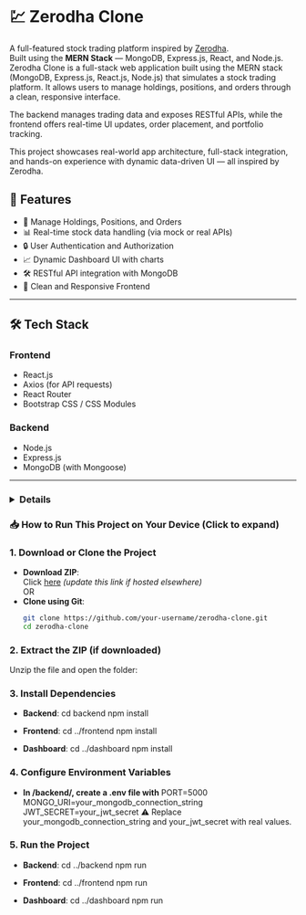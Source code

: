 # 💹 Zerodha Clone

A full-featured stock trading platform inspired by [Zerodha](https://zerodha.com/).  
Built using the **MERN Stack** — MongoDB, Express.js, React, and Node.js.
Zerodha Clone is a full-stack web application built using the MERN stack (MongoDB, Express.js, React.js, Node.js) that simulates a stock trading platform. It allows users to manage holdings, positions, and orders through a clean, responsive interface.

The backend manages trading data and exposes RESTful APIs, while the frontend offers real-time UI updates, order placement, and portfolio tracking.

This project showcases real-world app architecture, full-stack integration, and hands-on experience with dynamic data-driven UI — all inspired by Zerodha.

## 🚀 Features

- 🧾 Manage Holdings, Positions, and Orders
- 📊 Real-time stock data handling (via mock or real APIs)
- 🔒 User Authentication and Authorization
- 📈 Dynamic Dashboard UI with charts
- 🛠️ RESTful API integration with MongoDB
- 🎯 Clean and Responsive Frontend

---

## 🛠️ Tech Stack

### Frontend
- React.js
- Axios (for API requests)
- React Router
- Bootstrap CSS / CSS Modules

### Backend
- Node.js
- Express.js
- MongoDB (with Mongoose)

---

### <details>
### <summary>📥 How to Run This Project on Your Device (Click to expand)</summary>

### 1. Download or Clone the Project

- **Download ZIP**:  
  Click [here](https://github.com/your-username/zerodha-clone/archive/refs/heads/main.zip) *(update this link if hosted elsewhere)*  
  OR  
- **Clone using Git**:
  ```bash
  git clone https://github.com/your-username/zerodha-clone.git
  cd zerodha-clone
  

### 2. Extract the ZIP (if downloaded)
Unzip the file and open the folder:


### 3. Install Dependencies

- **Backend**:
  cd backend
  npm install

- **Frontend**:
  cd ../frontend
  npm install

- **Dashboard**:
  cd ../dashboard
  npm install

### 4. Configure Environment Variables

- **In /backend/, create a .env file with**
  PORT=5000
  MONGO_URI=your_mongodb_connection_string
  JWT_SECRET=your_jwt_secret
  ⚠️ Replace your_mongodb_connection_string and your_jwt_secret with real values.

### 5. Run the Project

- **Backend**:
  cd ../backend
  npm run

- **Frontend**:
  cd ../frontend
  npm run

- **Dashboard**:
  cd ../dashboard
  npm run
